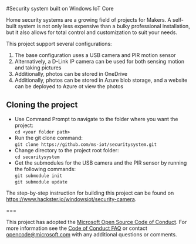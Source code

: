 #Security system built on Windows IoT Core


Home security systems are a growing field of projects for Makers. A self-built system is not only less expensive than a bulky professional installation, but it also allows for total control and customization to suit your needs. 

This project support several configurations:
  1. The base configuration uses a USB camera and PIR motion sensor
  2. Alternatively, a D-Link IP camera can be used for both sensing motion and taking pictures
  3. Additionally, photos can be stored in OneDrive
  4. Additionally, photos can be stored in Azure blob storage, and a website can be deployed to Azure ot view the photos

## Cloning the project

- Use Command Prompt to navigate to the folder where you want the project:  
  ```cd <your folder path>```  
- Run the git clone command:  
  ```git clone https://github.com/ms-iot/securitysystem.git```  
- Change directory to the project root folder:  
  ```cd securitysystem```  
- Get the submodules for the USB camera and the PIR sensor by running the following commands:  
  ```git submodule init```  
  ```git submodule update```  

The step-by-step instruction for building this project can be found on https://www.hackster.io/windowsiot/security-camera.

===

This project has adopted the [Microsoft Open Source Code of Conduct](https://opensource.microsoft.com/codeofconduct/). For more information see the [Code of Conduct FAQ](https://opensource.microsoft.com/codeofconduct/) or contact [opencode@microsoft.com](mailto:opencode@microsoft.com) with any additional questions or comments.

